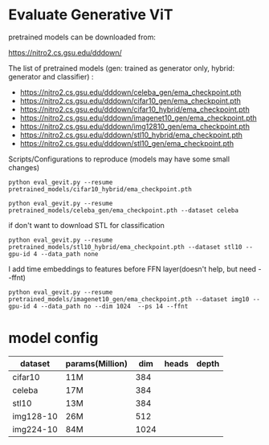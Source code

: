 
# Evaluate Generative ViT

pretrained models can be downloaded from:

https://nitro2.cs.gsu.edu/dddown/

The list of pretrained models (gen: trained as generator only, hybrid: generator and classifier) :

- https://nitro2.cs.gsu.edu/dddown/celeba_gen/ema_checkpoint.pth
- https://nitro2.cs.gsu.edu/dddown/cifar10_gen/ema_checkpoint.pth
- https://nitro2.cs.gsu.edu/dddown/cifar10_hybrid/ema_checkpoint.pth
- https://nitro2.cs.gsu.edu/dddown/imagenet10_gen/ema_checkpoint.pth
- https://nitro2.cs.gsu.edu/dddown/img12810_gen/ema_checkpoint.pth
- https://nitro2.cs.gsu.edu/dddown/stl10_hybrid/ema_checkpoint.pth
- https://nitro2.cs.gsu.edu/dddown/stl10_gen/ema_checkpoint.pth


Scripts/Configurations to reproduce (models may have some small changes)

```
python eval_gevit.py --resume pretrained_models/cifar10_hybrid/ema_checkpoint.pth 
```

```
python eval_gevit.py --resume pretrained_models/celeba_gen/ema_checkpoint.pth --dataset celeba
```


if don't want to download STL for classification
```
python eval_gevit.py --resume pretrained_models/stl10_hybrid/ema_checkpoint.pth --dataset stl10 --gpu-id 4 --data_path none
```


I add time embeddings to features before FFN layer(doesn't help, but need --ffnt)
```
python eval_gevit.py --resume pretrained_models/imagenet10_gen/ema_checkpoint.pth --dataset img10 --gpu-id 4 --data_path no --dim 1024  --ps 14 --ffnt
```

# model config

| dataset   | params(Million) | dim  | heads | depth |
|-----------|-----------------|------|-------|-------|
| cifar10   | 11M             | 384  |       |       |
| celeba    | 17M             | 384  |       |       |
| stl10     | 13M             | 384  |       |       |
| img128-10 | 26M             | 512  |       |       |
| img224-10 | 84M             | 1024 |       |       |
